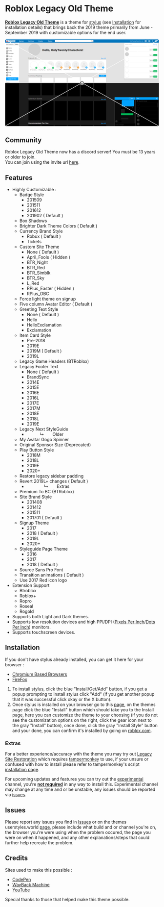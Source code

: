 # Roblox Legacy Old Theme
**[Roblox Legacy Old Theme](https://userstyles.world/style/5399/)** is a theme for [stylus](https://add0n.com/stylus.html) (see [Installation](#Installation) for installation details) that brings back the 2019 theme primarily from June - September 2019 with customizable options for the end user.

<p align="center">
    <img src="Thumbnails/Outputs/RLOT.png" alt="Roblox Legacy Old Theme Preview" title="Roblox Legacy Theme Preview">
</p>

## Community
Roblox Legacy Old Theme now has a discord server! You must be 13 years or older to join.
<br>
You can join using the invite url [here](https://discord.gg/sXZkehbWh6).

## Features
- Highly Customizable :
  - Badge Style
    - 201509
    - 201511
    - 201612
    - 201902 ( Default )
  - Box Shadows
  - Brighter Dark Theme Colors ( Default )
  - Currency Brand Style
    - Robux ( Default )
    - Tickets
  - Custom Site Theme
    - None ( Default )
    - April_Fools ( Hidden )
    - BTR_Night
    - BTR_Red
    - BTR_Simblk
    - BTR_Sky
    - L_Red
    - RPlus_Easter ( Hidden )
    - RPlus_OBC
  - Force light theme on signup
  - Five column Avatar Editor ( Default )
  - Greeting Text Style
    - None ( Default )
    - Hello
    - HelloExclamation
    - Exclamation
  - Item Card Style
    - Pre-2018
    - 2019E
    - 2019M ( Default )
    - 2019L
  - Legacy Game Headers (BTRoblox)
  - Legacy Footer Text
    - None ( Default )
    - BrandSync
    - 2014E
    - 2015E
    - 2016E
    - 2016L
    - 2017E
    - 2017M
    - 2018E
    - 2018L
    - 2019E
  - Legacy Next StyleGuide
    -    ↳  Older
  - My Avatar Gogo Spinner
  - Original Sponsor Size (Deprecated)
  - Play Button Style
    - 2018M
    - 2018L
    - 2019E
    - 2020+
  - Restore legacy sidebar padding
  - Revert 2019L+ changes ( Default )
    -     ↳  Extras
  - Premium To BC (BTRoblox)
  - Site Brand Style
    - 201408
    - 201412
    - 201511
    - 201701 ( Default )
  - Signup Theme
    - 2017
    - 2018 ( Default )
    - 2019L
    - 2020+
  - Styleguide Page Theme
    - 2016
    - 2017
    - 2018 ( Default )
  - Source Sans Pro Font
  - Transition animations ( Default )
  - Use 2017 Red icon logo
- Extension Support
  - Btroblox
  - Roblox+
  - Ropro
  - Roseal
  - Rogold
- Supports both Light and Dark themes.
- Supports low resolution devices and high PPI/DPI ([Pixels Per Inch](https://en.wikipedia.org/wiki/Pixel_density)/[Dots Per Inch](https://en.wikipedia.org/wiki/Dots_per_inch)) monitors.
- Supports touchscreen devices.

## Installation

If you don't have stylus already installed, you can get it here for your browser :
- [Chromium Based Browsers](https://chrome.google.com/webstore/detail/stylus/clngdbkpkpeebahjckkjfobafhncgmne)
- [FireFox](https://addons.mozilla.org/en-US/firefox/addon/styl-us/?utm_source=addons.mozilla.org&utm_medium=referral&utm_content=search)

1. To install stylus, click the blue "Install/Get/Add" button, if you get a popup prompting to install stylus click "Add" (if you get another popup that it was successful click okay or the X button).
2. Once stylus is installed on your browser go to this [page](https://userstyles.world/style/5399/), on the themes page click the blue "Install" button which should take you to the Install page, here you can customize the theme to your choosing (if you do not see the customization options on the right, click the gear icon next to the gray "Install" button), once done, click the gray "Install Style" button and your done, you can confirm it's installed by going on [roblox.com](https://roblox.com/).

### Extras

For a better experience/accuracy with the theme you may try out [Legacy Site Restoration](https://github.com/tersiswilvin/Roblox-Legacy-Old-Theme/raw/refs/heads/Release/src/JS/LegacySiteRestoration.user.js) which requires [tampermonkey](https://www.tampermonkey.net/index.php#download) to use, if your unsure or confused with how to install please refer to tampermonkey's script [installation page](https://www.tampermonkey.net/faq.php?locale=en#Q102).

For upcoming updates and features you can try out the [experimental](https://github.com/tersiswilvin/Roblox-Legacy-Old-Theme/raw/refs/heads/Experimental/src/RLOTExperimental.user.css) channel, you're <ins>**not required**</ins> in any way to install this. Experimental channel may change at any time and or be unstable, any issues should be reported via [issues](#Issues).

## Issues

Please report any issues you find in [Issues](https://github.com/tersiswilvin/Roblox-Legacy-Old-Theme/issues/new/choose) or on the themes userstyles.world [page](https://userstyles.world/style/5399/), please include what build and or channel you're on, the browser you're were using when the problem occured, the page you were on when it happened, and any other explanations/steps that could further help recreate the problem.

## Credits

Sites used to make this possible :
- [CodePen](https://codepen.io)
- [WayBack Machine](https://web.archive.org)
- [YouTube](https://www.YouTube.com)

Special thanks to those that helped make this theme possible.
